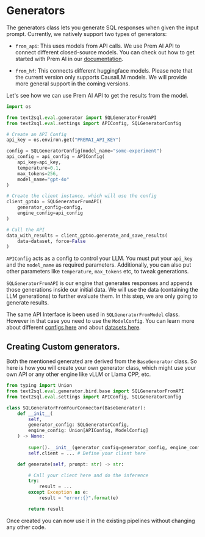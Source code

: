 # Generators

The generators class lets you generate SQL responses when given the input prompt. Currently, we natively support two types of generators:

- `from_api`: This uses models from API calls. We use Prem AI API to connect different closed-source models. You can check out how to get started with Prem AI in our [documentation](https://docs.premai.io/introduction).  

- `from_hf`: This connects different huggingface models. Please note that the current version only supports CausalLM models. We will provide more general support in the coming versions. 

Let's see how we can use Prem AI API to get the results from the model. 


```python
import os

from text2sql.eval.generator import SQLGeneratorFromAPI
from text2sql.eval.settings import APIConfig, SQLGeneratorConfig

# Create an API Config 
api_key = os.environ.get("PREMAI_API_KEY")

config = SQLGeneratorConfig(model_name="some-experiment")
api_config = api_config = APIConfig(
    api_key=api_key, 
    temperature=0.1, 
    max_tokens=256,
    model_name="gpt-4o"
)

# Create the client instance, which will use the config 
client_gpt4o = SQLGeneratorFromAPI(
    generator_config=config,
    engine_config=api_config
)

# Call the API
data_with_results = client_gpt4o.generate_and_save_results(
    data=dataset, force=False
)
```

`APIConfig` acts as a config to control your LLM. You must put your `api_key` and the `model_name` as required parameters. Additionally, you can also put other parameters like `temperature`, `max_tokens` etc, to tweak generations. 

`SQLGeneratorFromAPI` is our engine that generates responses and appends those generations inside our initial data. We will use the data (containing the LLM generations) to further evaluate them. In this step, we are only going to generate results.

The same API Interface is been used in `SQLGeneratorFromModel` class. However in that case you need to use the `ModelConfig`. You can learn more about different [configs here](/docs/evaluation/settings_and_configurations.md) and about [datasets here](/docs/evaluation/dataset.md).

## Creating Custom generators. 

Both the mentioned generated are derived from the `BaseGenerator` class. So here is how you will create your own generator class, which might use your own API or any other engine like vLLM or Llama CPP, etc. 

```python 
from typing import Union
from text2sql.eval.generator.bird.base import SQLGeneratorFromAPI
from text2sql.eval.settings import APIConfig, SQLGeneratorConfig

class SQLGeneratorFromYourConnector(BaseGenerator):
    def __init__(
        self, 
        generator_config: SQLGeneratorConfig, 
        engine_config: Union[APIConfig, ModelConfig]
    ) -> None:
        
        super().__init__(generator_config=generator_config, engine_config=engine_config)
        self.client = ... # Define your client here 

    def generate(self, prompt: str) -> str:

        # Call your client here and do the inference 
        try:
            result = ...
        except Exception as e:
            result = "error:{}".format(e)

        return result
```

Once created you can now use it in the existing pipelines without changing any other code. 
